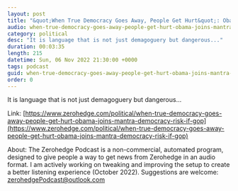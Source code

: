 ```yaml
---
layout: post
title: "&quot;When True Democracy Goes Away, People Get Hurt&quot;: Obama Joins Mantra That Democracy Is At Risk If GOP Wins"
audio: when-true-democracy-goes-away-people-get-hurt-obama-joins-mantra-democracy-risk-if-gop-0
category: political
desc: "It is language that is not just demagoguery but dangerous..."
duration: 00:03:35
length: 215
datetime: Sun, 06 Nov 2022 21:30:00 +0000
tags: podcast
guid: when-true-democracy-goes-away-people-get-hurt-obama-joins-mantra-democracy-risk-if-gop-0
order: 0
---
```

It is language that is not just demagoguery but dangerous...

Link: [https://www.zerohedge.com/political/when-true-democracy-goes-away-people-get-hurt-obama-joins-mantra-democracy-risk-if-gop](https://www.zerohedge.com/political/when-true-democracy-goes-away-people-get-hurt-obama-joins-mantra-democracy-risk-if-gop)

About: The Zerohedge Podcast is a non-commercial, automated program, designed to give people a way to get news from Zerohedge in an audio format.  I am actively working on tweaking and improving the setup to create a better listening experience (October 2022).  Suggestions are welcome: [zerohedgePodcast@outlook.com](mailto:zerohedgePodcast@outlook.com)
